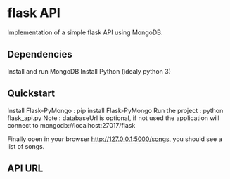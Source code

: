 # flask API
Implementation of a simple flask API using MongoDB.

## Dependencies
Install and run MongoDB
Install Python (idealy python 3)

## Quickstart
Install Flask-PyMongo :
    pip install Flask-PyMongo
Run the project :
    python flask_api.py <databaseUrl>
Note : databaseUrl is optional, if not used the application will connect to mongodb://localhost:27017/flask

Finally open in your browser http://127.0.0.1:5000/songs, you should see a list of songs.

## API URL
